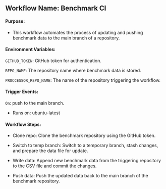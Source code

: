 ## Workflow Name: Benchmark CI

#### Purpose:

- This workflow automates the process of updating and pushing benchmark data to the main branch of a repository.

#### Environment Variables:

`GITHUB_TOKEN`: GitHub token for authentication.

`REPO_NAME`: The repository name where benchmark data is stored.

`PROCCESSOR_REPO_NAME`: The name of the repository triggering the workflow.

#### Trigger Events:

`On`: push to the main branch.

- Runs on: ubuntu-latest

#### Workflow Steps:

- Clone repo: Clone the benchmark repository using the GitHub token.
  
- Switch to temp branch: Switch to a temporary branch, stash changes, and prepare the data file for update.

- Write data: Append new benchmark data from the triggering repository to the CSV file and commit the changes.
  
- Push data: Push the updated data back to the main branch of the benchmark repository.
